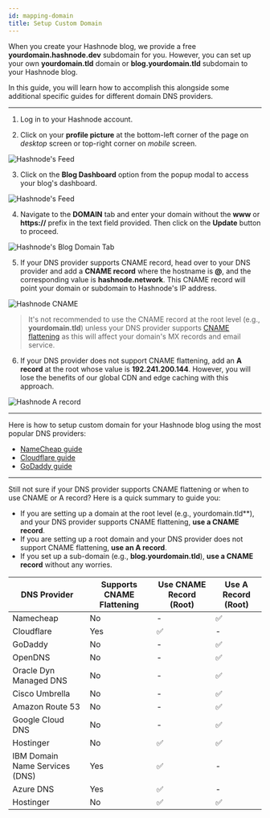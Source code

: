 ```yaml
---
id: mapping-domain
title: Setup Custom Domain
---
```


When you create your Hashnode blog, we provide a free **yourdomain.hashnode.dev** subdomain for you. However, you can set up your own **yourdomain.tld** domain or **blog.yourdomain.tld** subdomain to your Hashnode blog.

In this guide, you will learn how to accomplish this alongside some additional specific guides for different domain DNS providers.

---

1. Log in to your Hashnode account.

2. Click on your **profile picture** at the bottom-left corner of the page on *desktop* screen or top-right corner on *mobile* screen.

![Hashnode's Feed](https://cdn.hashnode.com/res/hashnode/image/upload/v1614932849541/cBNDGKXMj.png?auto=compress)

3. Click on the **Blog Dashboard** option from the popup modal to access your blog's dashboard.

![Hashnode's Feed](https://cdn.hashnode.com/res/hashnode/image/upload/v1614937218081/InvxVHXDy.png?auto=compress)

4. Navigate to the **DOMAIN** tab and enter your domain without the **www** or **https://** prefix in the text field provided. Then click on the **Update** button to proceed.

![Hashnode's Blog Domain Tab](https://cdn.hashnode.com/res/hashnode/image/upload/v1614937377176/0cwddAywO.png?auto=compress)

5. If your DNS provider supports CNAME record, head over to your DNS provider and add a **CNAME record** where the hostname is **@**, and the corresponding value is **hashnode.network**. This CNAME record will point your domain or subdomain to Hashnode's IP address.

![Hashnode CNAME](https://cdn.hashnode.com/res/hashnode/image/upload/v1611129787591/FS5aU9ZC5.png?auto=compress)

> It's not recommended to use the CNAME record at the root level (e.g., **yourdomain.tld**) unless your DNS provider supports [CNAME flattening](https://blog.cloudflare.com/introducing-cname-flattening-rfc-compliant-cnames-at-a-domains-root) as this will affect your domain's MX records and email service.

6. If your DNS provider does not support CNAME flattening, add an **A record** at the root whose value is **192.241.200.144**. However, you will lose the benefits of our global CDN and edge caching with this approach.

![Hashnode A record](https://cdn.hashnode.com/res/hashnode/image/upload/v1611129845211/FqAlp-zMZ.png?auto=compress)

---

Here is how to setup custom domain for your Hashnode blog using the most popular DNS providers:

- [NameCheap guide](mapping-namecheap)
- [Cloudflare guide](mapping-cloudflare)
- [GoDaddy guide](mapping-godaddyx)

---

Still not sure if your DNS provider supports CNAME flattening or when to use CNAME or A record? Here is a quick summary to guide you:

- If you are setting up a domain at the root level (e.g., yourdomain.tld**), and your DNS provider supports CNAME flattening, **use a CNAME record**.
- If you are setting up a root domain and your DNS provider does not support CNAME flattening, **use an A record**.
- If you set up a sub-domain (e.g., **blog.yourdomain.tld**), **use a CNAME record** without any worries.

| DNS Provider                   | Supports CNAME Flattening | Use CNAME Record (Root) | Use A Record (Root) |
|--------------------------------|---------------------------|-------------------------|---------------------|
| Namecheap                      | No                        | -                       | ✅                  |
| Cloudflare                      | Yes                       | ✅                      | -                   |
| GoDaddy                        | No                        | -                       | ✅                  |
| OpenDNS                        | No                        | -                       | ✅                  |
| Oracle Dyn Managed DNS         | No                        | -                       | ✅                  |
| Cisco Umbrella                 | No                        | -                       | ✅                  |
| Amazon Route 53                | No                        | -                       | ✅                  |
| Google Cloud DNS               | No                        | -                       | ✅                  |
| Hostinger                      | No                        | ✅                      | ✅                  |
| IBM Domain Name Services (DNS) | Yes                       | ✅                      | -                   |
| Azure DNS                      | Yes                       | ✅                      | -                   |
| Hostinger                      | No                        | ✅                      | ✅                  |
